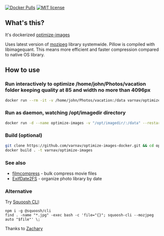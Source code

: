 [![Docker Pulls](https://img.shields.io/docker/pulls/varnav/optimize-images.svg)](https://hub.docker.com/r/varnav/optimize-images) [![MIT license](https://img.shields.io/badge/License-MIT-blue.svg)](https://opensource.org/licenses/MIT/)

## What's this?

It's dockerized [optimize-images](https://github.com/victordomingos/optimize-images/)

Uses latest version of [mozjpeg](https://github.com/mozilla/mozjpeg) library systemwide. Pillow is compiled with libimagequant. This means more efficient and faster compression compared to native OS library.

## How to use

### Run interactively to optimize /home/john/Photos/vacation folder keeping quality at 85 and width no more than 4096px

```sh
docker run --rm -it -v /home/john/Photos/vacation:/data varnav/optimize-images -q 85 -mw 4096 --keep-exif /data
```

### Run as daemon, watching /opt/imagedir directory

```sh
docker run -d --name optimize-images -v "/opt/imagedir/:/data" --restart on-failure:10 --network none --security-opt no-new-privileges  varnav/optimize-images --watch-directory /data
```

### Build (optional)

```sh
git clone https://github.com/varnav/optimize-images-docker.git && cd optimize-images-docker
docker build . -t varnav/optimize-images
```

### See also

* [filmcompress](https://github.com/varnav/filmcompress) - bulk compress movie files
* [ExifDate2FS](https://github.com/varnav/ExifDate2FS) - organize photo library by date

### Alternative

Try [Squoosh CLI](https://www.npmjs.com/package/@squoosh/cli):

```
npm i -g @squoosh/cli
find . -name "*.jpg" -exec bash -c 'file="{}"; squoosh-cli --mozjpeg auto "$file"' \;
```

Thanks to [Zachary](https://zachrussell.net/blog/bulk-optimize-images-with-squoosh-cli/)
